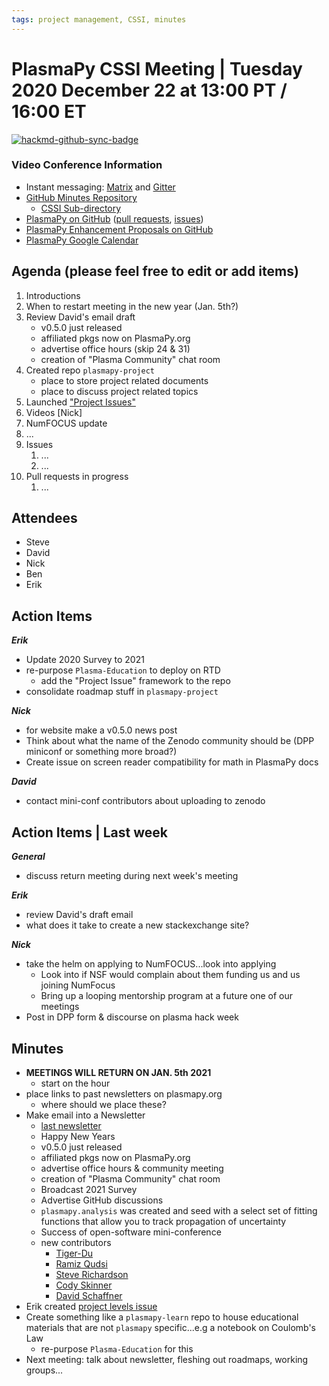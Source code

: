 ```yaml
---
tags: project management, CSSI, minutes
---
```


# PlasmaPy CSSI Meeting | Tuesday 2020 December 22 at 13:00 PT / 16:00 ET

[![hackmd-github-sync-badge](https://hackmd.io/BJMShD_ESZiPo9FDoOOPnQ/badge)](https://hackmd.io/BJMShD_ESZiPo9FDoOOPnQ)


### Video Conference Information
* Instant messaging: [Matrix](https://element.im/app/#/room/#plasmapy:openastronomy.org) and [Gitter](https://gitter.im/PlasmaPy/Lobby)
* [GitHub Minutes Repository](https://github.com/PlasmaPy/plasmapy-project/tree/master/minutes)
    * [CSSI Sub-directory](https://github.com/PlasmaPy/plasmapy-project/tree/master/minutes/_project)
* [PlasmaPy on GitHub](https://github.com/PlasmaPy/plasmapy) ([pull requests](https://github.com/PlasmaPy/plasmapy/pulls), [issues](https://github.com/PlasmaPy/plasmapy/issues))
* [PlasmaPy Enhancement Proposals on GitHub](https://github.com/PlasmaPy/PlasmaPy-PLEPs)
* [PlasmaPy Google Calendar](https://calendar.google.com/calendar?cid=bzVsb3ZkcW0zaWxsam00ZTlrMDd2cmw5bWdAZ3JvdXAuY2FsZW5kYXIuZ29vZ2xlLmNvbQ)

## Agenda (please feel free to edit or add items)

1. Introductions
2. When to restart meeting in the new year (Jan. 5th?)
3. Review David's email draft
    * v0.5.0 just released
    * affiliated pkgs now on PlasmaPy.org
    * advertise office hours (skip 24 & 31)
    * creation of "Plasma Community" chat room
4. Created repo `plasmapy-project`
    * place to store project related documents
    * place to discuss project related topics
5. Launched ["Project Issues"](https://github.com/PlasmaPy/PlasmaPy/issues/964)
6. Videos [Nick]
7. NumFOCUS update
8. ...
9. Issues
    1. ...
    2. ...
10. Pull requests in progress 
    1. ...
    
## Attendees

* Steve
* David
* Nick
* Ben
* Erik

## Action Items

***Erik***
* Update 2020 Survey to 2021
* re-purpose `Plasma-Education` to deploy on RTD
    * add the "Project Issue" framework to the repo
* consolidate roadmap stuff in `plasmapy-project`

***Nick***
* for website make a v0.5.0 news post
* Think about what the name of the Zenodo community should be (DPP miniconf or something more broad?)
* Create issue on screen reader compatibility for math in PlasmaPy docs

***David***
* contact mini-conf contributors about uploading to zenodo

## Action Items | Last week

***General***
* discuss return meeting during next week's meeting

***Erik***
* review David's draft email
* what does it take to create a new stackexchange site?

***Nick***
* take the helm on applying to NumFOCUS...look into applying
    * Look into if NSF would complain about them funding us and us joining NumFocus
    * Bring up a looping mentorship program at a future one of our meetings
* Post in DPP form & discourse on plasma hack week

## Minutes

* **MEETINGS WILL RETURN ON JAN. 5th 2021**
    * start on the hour
* place links to past newsletters on plasmapy.org
    * where should we place these?
* Make email into a Newsletter
    * [last newsletter](https://mailchi.mp/b3c10bc3a576/plasmapy-project-newsletter-july-2020?e=[UNIQID])
    * Happy New Years
    * v0.5.0 just released
    * affiliated pkgs now on PlasmaPy.org
    * advertise office hours & community meeting
    * creation of "Plasma Community" chat room
    * Broadcast 2021 Survey
    * Advertise GitHub discussions
    * `plasmapy.analysis` was created and seed with a select set of fitting functions that allow you to track propagation of uncertainty
    * Success of open-software mini-conference
    * new contributors
        * [Tiger-Du](https://github.com/Tiger-Du)
        * [Ramiz Qudsi](https://github.com/ahmadryan)
        * [Steve Richardson](https://github.com/arichar6)
        * [Cody Skinner](https://github.com/wskinner74)
        * [David Schaffner](https://github.com/dschaffner)
* Erik created [project levels issue](https://github.com/PlasmaPy/PlasmaPy/issues/964)
* Create something like a `plasmapy-learn` repo to house educational materials that are not `plasmapy` specific...e.g a notebook on Coulomb's Law
    * re-purpose `Plasma-Education` for this
* Next meeting: talk about newsletter, fleshing out roadmaps, working groups...